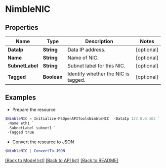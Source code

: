 # NimbleNIC
## Properties

Name | Type | Description | Notes
------------ | ------------- | ------------- | -------------
**DataIp** | **String** | Data IP address. | [optional] 
**Name** | **String** | Name of NIC. | [optional] 
**SubnetLabel** | **String** | Subnet label for this NIC. | [optional] 
**Tagged** | **Boolean** | Identify whether the NIC is tagged. | [optional] 

## Examples

- Prepare the resource
```powershell
$NimbleNIC = Initialize-PSOpenAPIToolsNimbleNIC  -DataIp 127.0.0.102 `
 -Name eth1 `
 -SubnetLabel subnet1 `
 -Tagged true
```

- Convert the resource to JSON
```powershell
$NimbleNIC | ConvertTo-JSON
```

[[Back to Model list]](../README.md#documentation-for-models) [[Back to API list]](../README.md#documentation-for-api-endpoints) [[Back to README]](../README.md)

